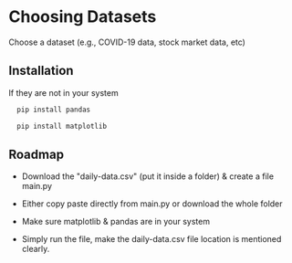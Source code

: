 
# Choosing Datasets

Choose a dataset (e.g., COVID-19 data, stock market data, etc)


## Installation

If they are not in your system

```bash
  pip install pandas
```
```bash
  pip install matplotlib
```
    
## Roadmap

- Download the "daily-data.csv" (put it inside a folder) & create a file main.py

- Either copy paste directly from main.py or download the whole folder

- Make sure matplotlib & pandas are in your system

- Simply run the file, make the daily-data.csv file location is mentioned clearly.


